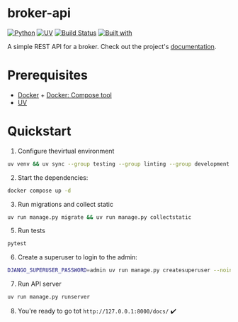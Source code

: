 # broker-api

[![Python](https://img.shields.io/static/v1?logo=python&label=python&message=3.13&color=blue)](#py313)
[![UV](https://img.shields.io/static/v1?logo=python-uv&label=uv&message=0.6.14&color=blue)](#uv0614)
[![Build Status](https://travis-ci.org/TheLazzziest/temp.svg?branch=master)](https://travis-ci.org/TheLazzziest/tempo)
[![Built with](https://img.shields.io/badge/Built_with-Cookiecutter_Django_Rest-F7B633.svg)](https://github.com/agconti/cookiecutter-django-rest)


A simple REST API for a broker. Check out the project's [documentation](http://TheLazzziest.github.io/broker-api/).

# Prerequisites

- [Docker](https://docs.docker.com/desktop/setup/install/linux/) + [Docker: Compose tool](https://docs.docker.com/compose/)
- [UV](https://github.com/astral-sh/uv)

# Quickstart

1. Configure thevirtual environment
```bash
uv venv && uv sync --group testing --group linting --group development
```
2. Start the dependencies:
```bash
docker compose up -d
```
3. Run migrations and collect static
```bash
uv run manage.py migrate && uv run manage.py collectstatic
```
5. Run tests
```bash
pytest
```
6. Create a superuser to login to the admin:
```bash
DJANGO_SUPERUSER_PASSWORD=admin uv run manage.py createsuperuser --noinput --username admin --email admin@local.host --skip-checks
```
7. Run API server
```bash
uv run manage.py runserver
```
8. You're ready to go tot `http://127.0.0.1:8000/docs/` ✔️
